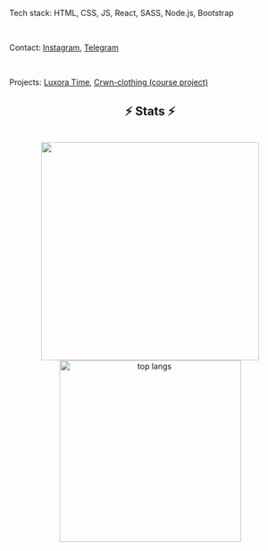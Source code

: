 Tech stack: HTML, CSS, JS, React, SASS, Node.js, Bootstrap

<br/>

Contact: <a href="https://instagram.com/m1sselq" target="blank">Instagram</a>, <a href="https://t.me/karaskey" target="blank">Telegram</a>

<br/>

Projects: <a href="https://luxoratime.netlify.app/" target="blank">Luxora Time</a>, <a href="https://crwn-clothing-m1ssel.netlify.app/" target="blank">Crwn-clothing (course project)</a>

<h2 align="center">⚡ Stats ⚡</h2>
<br>
<div align=center>
    <img width=390 src="http://github-readme-streak-stats.herokuapp.com/?user=m1ssel&theme=radical&date_format=M%20j%5B%2C%20Y%5D&ring=ff3068&fire=ff3068&sideNums=ff3068"/>
    <img width=325 src="https://github-readme-stats-eight-theta.vercel.app/api/top-langs/?username=m1ssel&theme=radical&layout=compact" alt="top langs" />
</div>

<br/>
